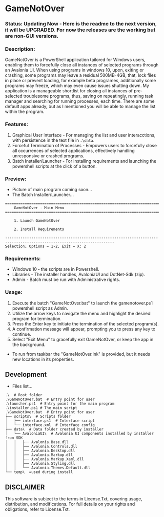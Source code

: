 # GameNotOver
### Status: Updating Now - Here is the readme to the next version, it will be UPGRADED. For now the releases are the working but are non-GUI versions.

### Description:
GameNotOver is a PowerShell application tailored for Windows users, enabling them to forcefully close all instances of selected programs through an Avalonia UI. When using programs in windows 10, upon, exiting or crashing, some programs may leave a residual 500MB-4GB, that, lock files in place or prevent loading, for example beta programes, additionally some programs may freeze, which may even cause issues shutting down. My application is a manageable shortlist for closing all instances of pre-selected troublesome programs, thus, saving on repeatingly, running task manager and searching for running processes, each time. There are some default apps already, but as I mentioned you will be able to manage the list within the program.

### Features:
1. Graphical User Interface - For managing the list and user interacctions, with persistence in the text file in `.\data`.
2. Forceful Termination of Processes - Empowers users to forcefully close all occurrences of selected applications, effectively handling unresponsive or crashed programs.
3. Batch Installer/Launcher - For installing requirements and launching the powershell scripts at the click of a button.

### Preview:
- Picture of main program coming soon...
- The Batch Installer/Launcher...
```
========================================================================================================================
    GameNotOver - Main Menu
========================================================================================================================

    1. Launch GameNotOver

    2. Install Requirements

------------------------------------------------------------------------------------------------------------------------
Selection; Options = 1-2, Exit = X: 2
```


### Requirements:
- Windows 10 - the scripts are in Powershell.
- Libraries - The installer handles, AvaloniaUI and DotNet-Sdk (zip).
- Admin - Batch must be run with Administrative rights.

### Usage:
1. Execute the batch "GameNotOver.bat" to launch the gamenotover.ps1 powershell script as Admin.
2. Utilize the arrow keys to navigate the menu and highlight the desired program for termination.
3. Press the Enter key to initiate the termination of the selected program(s).
4. A confirmation message will appear, prompting you to press any key to continue.
5. Select "Exit Menu" to gracefully exit GameNotOver, or keep the app in the background.
* To run from taskbar the "GameNotOver.lnk" is provided, but it needs new locations in its properties.

## Development
- Files list...
```
.\  # Root folder
.\GameNotOver.bat  # Entry point for user
.\launcher.ps1  # Entry point for the main program
.\installer.ps1 # The main script
.\GameNotOver.bat  # Entry point for user
├── scripts\  # Scripts folder
│   ├── interface.ps1  # Interface script
│   └── interface.xml  # Interface config 
├── data\  # Data folder created by installer
│   └── AvaloniaUI\  # Avalonia UI components installed by installer from SDK
│   │   ├── Avalonia.Base.dll
│   │   ├── Avalonia.Controls.dll
│   │   ├── Avalonia.Desktop.dll
│   │   ├── Avalonia.Markup.dll
│   │   ├── Avalonia.Markup.Xaml.dll
│   │   ├── Avalonia.Styling.dll
│   │   └── Avalonia.Themes.Default.dll
└── temp\  =used during install
```

## DISCLAIMER
This software is subject to the terms in License.Txt, covering usage, distribution, and modifications. For full details on your rights and obligations, refer to License.Txt.
